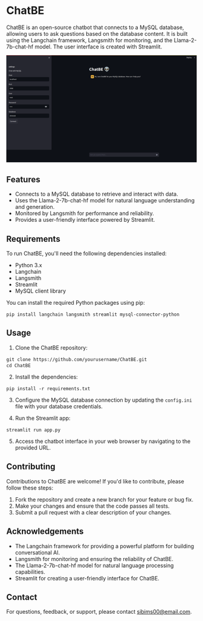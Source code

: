 
# ChatBE

ChatBE is an open-source chatbot that connects to a MySQL database, allowing users to ask questions based on the database content. It is built using the Langchain framework, Langsmith for monitoring, and the Llama-2-7b-chat-hf model. The user interface is created with Streamlit. 

![ChatBE Logo](chatbe.png)

## Features 

- Connects to a MySQL database to retrieve and interact with data.
- Uses the Llama-2-7b-chat-hf model for natural language understanding and generation.
- Monitored by Langsmith for performance and reliability.
- Provides a user-friendly interface powered by Streamlit.

## Requirements

To run ChatBE, you'll need the following dependencies installed:

- Python 3.x
- Langchain
- Langsmith
- Streamlit
- MySQL client library

You can install the required Python packages using pip:

```
pip install langchain langsmith streamlit mysql-connector-python
```

## Usage

1. Clone the ChatBE repository:

```
git clone https://github.com/yourusername/ChatBE.git
cd ChatBE
```

2. Install the dependencies:

```
pip install -r requirements.txt
```

3. Configure the MySQL database connection by updating the `config.ini` file with your database credentials.

4. Run the Streamlit app:

```
streamlit run app.py
```

5. Access the chatbot interface in your web browser by navigating to the provided URL.

## Contributing

Contributions to ChatBE are welcome! If you'd like to contribute, please follow these steps:

1. Fork the repository and create a new branch for your feature or bug fix.
2. Make your changes and ensure that the code passes all tests.
3. Submit a pull request with a clear description of your changes.


## Acknowledgements

- The Langchain framework for providing a powerful platform for building conversational AI.
- Langsmith for monitoring and ensuring the reliability of ChatBE.
- The Llama-2-7b-chat-hf model for natural language processing capabilities.
- Streamlit for creating a user-friendly interface for ChatBE.

## Contact

For questions, feedback, or support, please contact [sibims00@email.com](mailto:sibims00@email.com).
